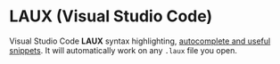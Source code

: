 # LAUX (Visual Studio Code)
Visual Studio Code **LAUX** syntax highlighting, [autocomplete and useful snippets](https://marketplace.visualstudio.com/items?itemName=aStonedPenguin.glua). It will automatically work on any `.laux` file you open.